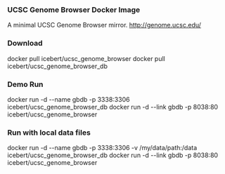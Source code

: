 ### UCSC Genome Browser Docker Image

A minimal UCSC Genome Browser mirror.
http://genome.ucsc.edu/

### Download
docker pull icebert/ucsc_genome_browser
docker pull icebert/ucsc_genome_browser_db

### Demo Run
docker run -d --name gbdb -p 3338:3306 icebert/ucsc_genome_browser_db
docker run -d --link gbdb -p 8038:80 icebert/ucsc_genome_browser

### Run with local data files
docker run -d --name gbdb -p 3338:3306 -v /my/data/path:/data icebert/ucsc_genome_browser_db
docker run -d --link gbdb -p 8038:80 icebert/ucsc_genome_browser


